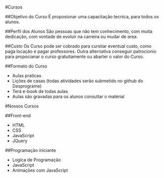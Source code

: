 #Cursos

##Objetivo do Curso
É proposionar uma capacitação tecnica, para todos os alunos. 

##Perfil dos Alunos
São pessoas que não tem conhecimento, com muita dedicação, com vontade de evoluir na carreira
ou mudar de area. 

##Custo
Os Curso pode ser cobrado para curstiar eventual custo, como paga locação e pagar professores.
Outra alternativa conseguir patrocionio para propocianar o curso gratuitamente ou abarter o valor
do Curso. 

##Formato do Curso

- Aulas praticas
- Lições de casas (todas atividades serão submetido no github do Desprograme) 
- Terá e-book de todas aulas
- Aulas são gravadas para os alunos consultar o matérial

#Nossos Cursos

##Front-end

- HTML
- CSS
- JavaScript
- JQuery

##Programação iniciante 

- Logica de Programação 
- JavaScript 
- Animações com JavaScript

